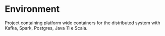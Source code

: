 # Environment
Project containing platform wide containers for the distributed system with Kafka, Spark, Postgres, Java 11 e Scala.